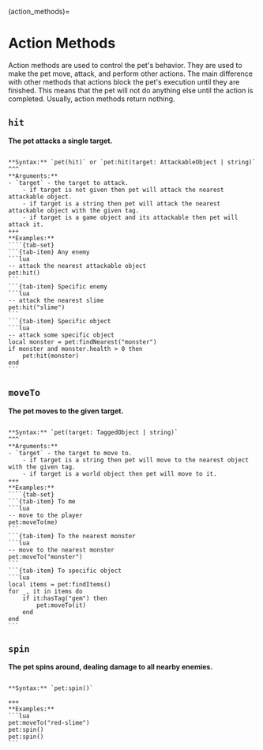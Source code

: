 (action_methods)=
# Action Methods

Action methods are used to control the pet's behavior. They are used to make the pet move, attack, and perform other actions. The main difference with other methods that actions block the pet's execution until they are finished. This means that the pet will not do anything else until the action is completed. Usually, action methods return nothing.


## `hit`

**The pet attacks a single target.**

````{card}

**Syntax:** `pet(hit)` or `pet:hit(target: AttackableObject | string)`
^^^
**Arguments:**
- `target` - the target to attack. 
    - if target is not given then pet will attack the nearest attackable object.
    - if target is a string then pet will attack the nearest attackable object with the given tag.
    - if target is a game object and its attackable then pet will attack it.
+++
**Examples:**
````{tab-set}
```{tab-item} Any enemy
```lua
-- attack the nearest attackable object
pet:hit()
```
```{tab-item} Specific enemy
```lua
-- attack the nearest slime
pet:hit("slime")
```
```{tab-item} Specific object
```lua
-- attack some specific object
local monster = pet:findNearest("monster")
if monster and monster.health > 0 then
    pet:hit(monster)
end
```
````

## `moveTo`

**The pet moves to the given target.**

````{card}

**Syntax:** `pet(target: TaggedObject | string)`
^^^
**Arguments:**
- `target` - the target to move to. 
    - if target is a string then pet will move to the nearest object with the given tag.
    - if target is a world object then pet will move to it.
+++
**Examples:**
````{tab-set}
```{tab-item} To me
```lua
-- move to the player
pet:moveTo(me)
```
```{tab-item} To the nearest monster
```lua
-- move to the nearest monster
pet:moveTo("monster")
```
```{tab-item} To specific object
```lua
local items = pet:findItems()
for _, it in items do
    if it:hasTag("gem") then
        pet:moveTo(it)
    end
end
```
````

## `spin`

**The pet spins around, dealing damage to all nearby enemies.**

````{card}

**Syntax:** `pet:spin()`

+++
**Examples:**
```lua
pet:moveTo("red-slime")
pet:spin()
pet:spin()
```
````
